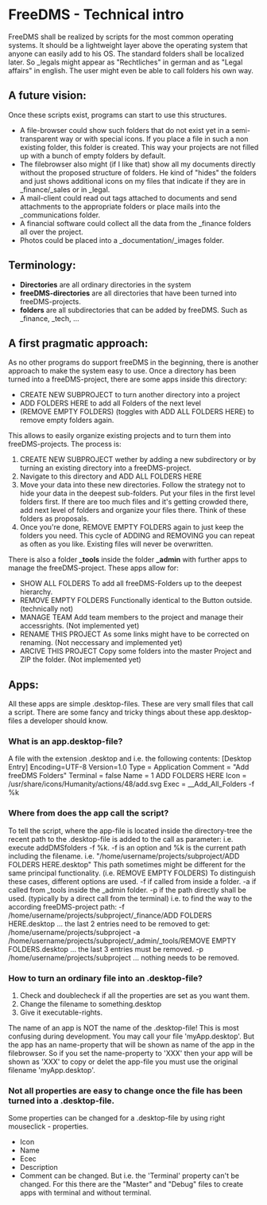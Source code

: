 # FreeDMS - Technical intro

FreeDMS shall be realized by scripts for the most common operating systems. It should be a lightweight layer above the operating system that anyone can easily add to his OS. The standard folders shall be localized later. So _legals might appear as "Rechtliches" in german and as "Legal affairs" in english. The user might even be able to call folders his own way. 


## A future vision:

Once these scripts exist, programs can start to use this structures.
  * A file-browser could show such folders that do not exist yet in a semi-transparent way or with special icons. If you place a file in such a non existing folder, this folder is created. This way your projects are not filled up with a bunch of empty folders by default. 
  * The filebrowser also might (if I like that) show all my documents directly without the proposed structure of folders. He kind of "hides" the folders and just shows additional icons on my files that indicate if they are in _finance/_sales or in _legal. 
  * A mail-client could read out tags attached to documents and send attachments to the appropriate folders or place mails into the _communications folder.
  * A financial software could collect all the data from the _finance folders all over the project.
  * Photos could be placed into a _documentation/_images folder.


## Terminology:
  * **Directories**              are all ordinary directories in the system
  * **freeDMS-directories**      are all directories that have been turned into freeDMS-projects.
  * **folders**                  are all subdirectories that can be added by freeDMS. Such as _finance, _tech, ...


## A first pragmatic approach:

As no other programs do support freeDMS in the beginning, there is another approach to make the system easy to use.
Once a directory has been turned into a freeDMS-project, there are some apps inside this directory:
  * CREATE NEW SUBPROJECT      to turn another directory into a project
  * ADD FOLDERS HERE           to add all Folders of the next level
  * (REMOVE EMPTY FOLDERS)     (toggles with ADD ALL FOLDERS HERE) to remove empty folders again.

This allows to easily organize existing projects and to turn them into freeDMS-projects.
The process is:
  1. CREATE NEW SUBPROJECT     wether by adding a new subdirectory or by turning an existing directory into a freeDMS-project.
  2. Navigate to this directory and ADD ALL FOLDERS HERE
  3. Move your data into these new directories. Follow the strategy not to hide your data in the deepest sub-folders.
     Put your files in the first level folders first. If there are too much files and it's getting crowded there, 
     add next level of folders and organize your files there. Think of these folders as proposals.
  4. Once you're done, REMOVE EMPTY FOLDERS again to just keep the folders you need.
     This cycle of ADDING and REMOVING you can repeat as often as you like. Existing files will never be overwritten.
     
There is also a folder **_tools** inside the folder **_admin** with further apps to manage the freeDMS-project. 
These apps allow for:
  *  SHOW ALL FOLDERS           To add all freeDMS-Folders up to the deepest hierarchy.
  *  REMOVE EMPTY FOLDERS       Functionally identical to the Button outside. (technically not)
  *  MANAGE TEAM                Add team members to the project and manage their accessrights. (Not implemented yet)
  *  RENAME THIS PROJECT        As some links might have to be corrected on renaming. (Not neccessary and implemented yet)
  *  ARCIVE THIS PROJECT        Copy some folders into the master Project and ZIP the folder. (Not implemented yet)


## Apps:
All these apps are simple .desktop-files. These are very small files that call a script.
There are some fancy and tricky things about these app.desktop-files a developer should know.

### What is an app.desktop-file?
A file with the extension .desktop and i.e. the following contents:
   [Desktop Entry]
   Encoding=UTF-8
   Version=1.0
   Type = Application
   Comment = "Add freeDMS Folders"
   Terminal = false
   Name = 1 ADD FOLDERS HERE
   Icon = /usr/share/icons/Humanity/actions/48/add.svg
   Exec = __Add_All_Folders -f %k

### Where from does the app call the script?
To tell the script, where the app-file is located inside the directory-tree the recent path to the .desktop-file is added to the call as parameter: 
i.e. execute addDMSfolders -f %k. -f is an option and %k is the current path including the filename. 
i.e. "/home/username/projects/subproject/ADD FOLDERS HERE.desktop"
This path sometimes might be different for the same principal functionality. (i.e. REMOVE EMPTY FOLDERS)
To distinguish these cases, different options are used.
   -f     if called from inside a folder.
   -a     if called from _tools inside the _admin folder.
   -p     if the path directly shall be used. (typically by a direct call from the terminal)
i.e. to find the way to the according freeDMS-project path:
   -f /home/username/projects/subproject/_finance/ADD FOLDERS HERE.desktop ... the last 2 entries need to be removed to get:
      /home/username/projects/subproject
   -a /home/username/projects/subproject/_admin/_tools/REMOVE EMPTY FOLDERS.desktop ... the last 3 entries must be removed.
   -p /home/username/projects/subproject ... nothing needs to be removed.

### How to turn an ordinary file into an .desktop-file?
  1. Check and doublecheck if all the properties are set as you want them. 
  2. Change the filename to something.desktop
  3. Give it executable-rights.

The name of an app is NOT the name of the .desktop-file!
This is most confusing during development. You may call your file 'myApp.desktop'. But the app has an name-property that will be shown as name of the app in the filebrowser. So if you set the name-property to 'XXX' then your app will be shown as 'XXX' to copy or delet the app-file you must use the original filename 'myApp.desktop'.

### Not all properties are easy to change once the file has been turned into a .desktop-file.
Some properties can be changed for a .desktop-file by using right mouseclick - properties.
  * Icon
  * Name
  * Ecec
  * Description
  * Comment
can be changed.
But i.e. the 'Terminal' property can't be changed.
For this there are the "Master" and "Debug" files to create apps with terminal and without terminal.
